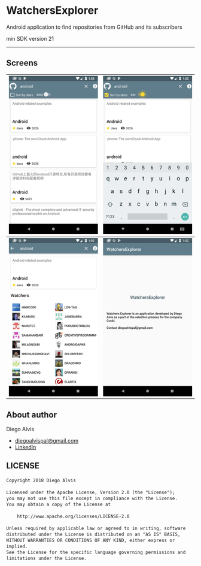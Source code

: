 # WatchersExplorer

Android application to find repositories from GitHub and its subscribers

min SDK version 21

---
## Screens 
![alt text](https://github.com/diegoalvis/WatchersExplorer/blob/master/screens/screen1.png) | ![alt text](https://github.com/diegoalvis/WatchersExplorer/blob/master/screens/screen2.png)
-- | --
![alt text](https://github.com/diegoalvis/WatchersExplorer/blob/master/screens/screen3.png) | ![alt text](https://github.com/diegoalvis/WatchersExplorer/blob/master/screens/screen4.png)


## About author
Diego Alvis
- diegoalvispal@gmail.com
- [LinkedIn](https://www.linkedin.com/in/diego-alvis-palencia-7823a5130/)


## LICENSE

    Copyright 2018 Diego Alvis

    Licensed under the Apache License, Version 2.0 (the "License");
    you may not use this file except in compliance with the License.
    You may obtain a copy of the License at

        http://www.apache.org/licenses/LICENSE-2.0

    Unless required by applicable law or agreed to in writing, software
    distributed under the License is distributed on an "AS IS" BASIS,
    WITHOUT WARRANTIES OR CONDITIONS OF ANY KIND, either express or implied.
    See the License for the specific language governing permissions and
    limitations under the License.

